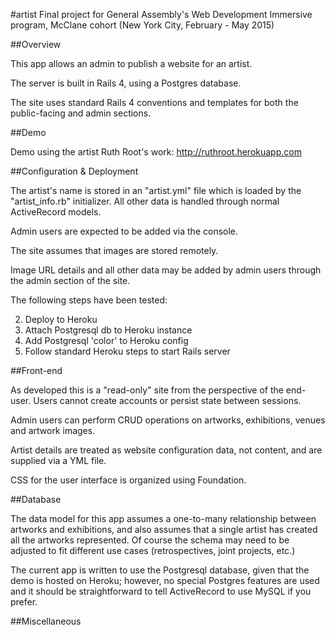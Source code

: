 #artist
Final project for General Assembly's Web Development Immersive program, McClane cohort (New York City, February - May 2015)

##Overview

This app allows an admin to publish a website for an artist. 

The server is built in Rails 4, using a Postgres database.  

The site uses standard Rails 4 conventions and templates for both the public-facing and admin sections.

##Demo

Demo using the artist Ruth Root's work: http://ruthroot.herokuapp.com

##Configuration & Deployment

The artist's name is stored in an "artist.yml" file which is loaded by the "artist_info.rb" initializer.   All other data is handled through normal ActiveRecord models.  

Admin users are expected to be added via the console.

The site assumes that images are stored remotely.

Image URL details and all other data may be added by admin users through the admin section of the site.

The following steps have been tested:

2. Deploy to Heroku
3. Attach Postgresql db to Heroku instance
4. Add Postgresql 'color' to Heroku config
5. Follow standard Heroku steps to start Rails server

##Front-end

As developed this is a "read-only" site from the perspective of the end-user.  Users cannot create accounts or persist state between sessions.  

Admin users can perform CRUD operations on artworks, exhibitions, venues and artwork images. 

Artist details are treated as website configuration data, not content, and are supplied via a YML file.

CSS for the user interface is organized using Foundation.  

##Database

The data model for this app assumes a one-to-many relationship between artworks and exhibitions, and also assumes that a single artist has created all the artworks represented.  Of course the schema may need to be adjusted to fit different use cases (retrospectives, joint projects, etc.)  

The current app is written to use the Postgresql database, given that the demo is hosted on Heroku; however, no special Postgres features are used and it should be straightforward to tell ActiveRecord to use MySQL if you prefer.    

##Miscellaneous

